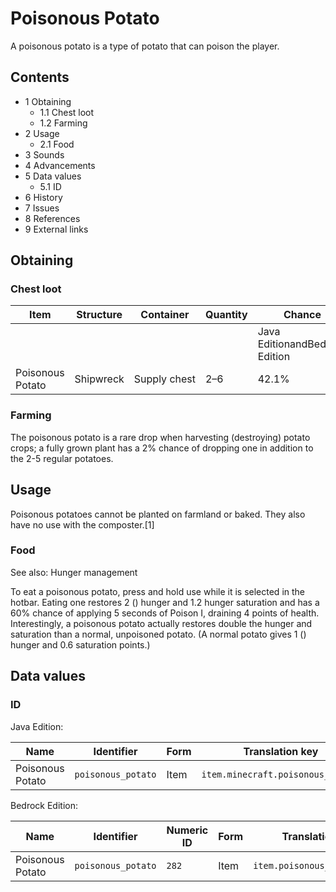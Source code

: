 # Poisonous Potato
A poisonous potato is a type of potato that can poison the player.

## Contents
- 1 Obtaining
	- 1.1 Chest loot
	- 1.2 Farming
- 2 Usage
	- 2.1 Food
- 3 Sounds
- 4 Advancements
- 5 Data values
	- 5.1 ID
- 6 History
- 7 Issues
- 8 References
- 9 External links

## Obtaining
### Chest loot
| Item             | Structure | Container    | Quantity | Chance                         |
|------------------|-----------|--------------|----------|--------------------------------|
|                  |           |              |          | Java EditionandBedrock Edition |
| Poisonous Potato | Shipwreck | Supply chest | 2–6      | 42.1%                          |

### Farming
The poisonous potato is a rare drop when harvesting (destroying) potato crops; a fully grown plant has a 2% chance of dropping one in addition to the 2-5 regular potatoes.

## Usage
Poisonous potatoes cannot be planted on farmland or baked. They also have no use with the composter.[1]

### Food
See also: Hunger management

To eat a poisonous potato, press and hold use while it is selected in the hotbar. Eating one restores 2 () hunger and 1.2 hunger saturation and has a 60% chance of applying 5 seconds of Poison I, draining 4 points of health.
Interestingly, a poisonous potato actually restores double the hunger and saturation than a normal, unpoisoned potato. (A normal potato gives 1 () hunger and 0.6 saturation points.)

## Data values
### ID
Java Edition:

| Name             | Identifier         | Form | Translation key                   |
|------------------|--------------------|------|-----------------------------------|
| Poisonous Potato | `poisonous_potato` | Item | `item.minecraft.poisonous_potato` |

Bedrock Edition:

| Name             | Identifier         | Numeric ID | Form | Translation key              |
|------------------|--------------------|------------|------|------------------------------|
| Poisonous Potato | `poisonous_potato` | `282`      | Item | `item.poisonous_potato.name` |


